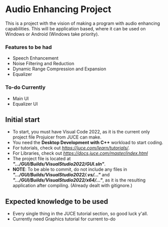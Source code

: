 # Audio Enhancing Project
This is a project with the vision of making a program with audio enhancing capabilities.
This will be application based, where it can be used on Windows or Android (Windows take priority).


### Features to be had
- Speech Enhancement
- Noise Filtering and Reduction
- Dynamic Range Compression and Expansion
- Equalizer

### To-do Currently
- Main UI
- Equalizer UI

## Initial start
- To start, you must have Visual Code 2022, as it is the current only project file Projuicer from JUCE can make.
- You need the **Desktop Development with C++** workload to start coding.
- For tutorials, check out *https://juce.com/learn/tutorials/*.
- For Libraries, check out *https://docs.juce.com/master/index.html*
- The project file is located at ***".../GUI/Builds/VisualStudio2022/GUI.sln"***.
- **NOTE**: To be able to commit, do not include any files in ***".../GUI/Builds/VisualStudio2022/.vs/..."*** and ***".../GUI/Builds/VisualStudio2022/x64/..."***, as it is the resulting application after compiling. (Already dealt with gitignore.)

## Expected knowledge to be used
- Every single thing in the JUCE tutorial section, so good luck y'all.
- Currently need Graphics tutorial for current to-do
